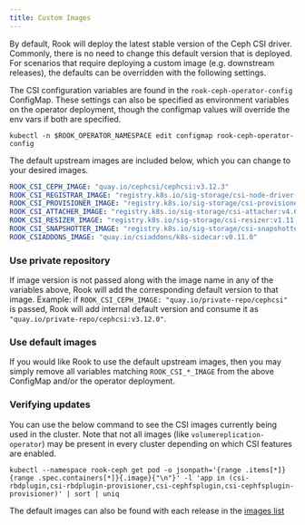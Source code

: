 ```yaml
---
title: Custom Images
---
```


By default, Rook will deploy the latest stable version of the Ceph CSI driver.
Commonly, there is no need to change this default version that is deployed.
For scenarios that require deploying a custom image (e.g. downstream releases),
the defaults can be overridden with the following settings.

The CSI configuration variables are found in the `rook-ceph-operator-config` ConfigMap.
These settings can also be specified as environment variables on the operator deployment, though
the configmap values will override the env vars if both are specified.

```console
kubectl -n $ROOK_OPERATOR_NAMESPACE edit configmap rook-ceph-operator-config
```

The default upstream images are included below, which you can change to your desired images.

```yaml
ROOK_CSI_CEPH_IMAGE: "quay.io/cephcsi/cephcsi:v3.12.3"
ROOK_CSI_REGISTRAR_IMAGE: "registry.k8s.io/sig-storage/csi-node-driver-registrar:v2.11.1"
ROOK_CSI_PROVISIONER_IMAGE: "registry.k8s.io/sig-storage/csi-provisioner:v5.0.1"
ROOK_CSI_ATTACHER_IMAGE: "registry.k8s.io/sig-storage/csi-attacher:v4.6.1"
ROOK_CSI_RESIZER_IMAGE: "registry.k8s.io/sig-storage/csi-resizer:v1.11.1"
ROOK_CSI_SNAPSHOTTER_IMAGE: "registry.k8s.io/sig-storage/csi-snapshotter:v8.2.0"
ROOK_CSIADDONS_IMAGE: "quay.io/csiaddons/k8s-sidecar:v0.11.0"
```

### **Use private repository**

If image version is not passed along with the image name in any of the variables above,
Rook will add the corresponding default version to that image.
Example: if `ROOK_CSI_CEPH_IMAGE: "quay.io/private-repo/cephcsi"` is passed,
Rook will add internal default version and consume it as `"quay.io/private-repo/cephcsi:v3.12.0"`.

### **Use default images**

If you would like Rook to use the default upstream images, then you may simply remove all
variables matching `ROOK_CSI_*_IMAGE` from the above ConfigMap and/or the operator deployment.

### **Verifying updates**

You can use the below command to see the CSI images currently being used in the cluster. Note that
not all images (like `volumereplication-operator`) may be present in every cluster depending on
which CSI features are enabled.

```console
kubectl --namespace rook-ceph get pod -o jsonpath='{range .items[*]}{range .spec.containers[*]}{.image}{"\n"}' -l 'app in (csi-rbdplugin,csi-rbdplugin-provisioner,csi-cephfsplugin,csi-cephfsplugin-provisioner)' | sort | uniq
```

The default images can also be found with each release in the [images list](https://github.com/rook/rook/blob/master/deploy/examples/images.txt)
